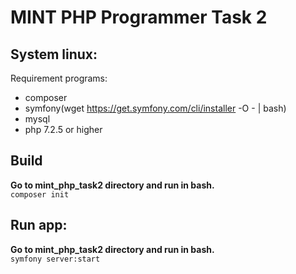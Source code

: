 # MINT PHP Programmer Task 2

## System linux:
Requirement programs:
- composer
- symfony(wget https://get.symfony.com/cli/installer -O - | bash)
- mysql
- php 7.2.5 or higher

## Build
__Go to mint_php_task2 directory and run in bash.__ <br />
```composer init```

## Run app:
__Go to mint_php_task2 directory and run in bash.__ <br />
```symfony server:start```
